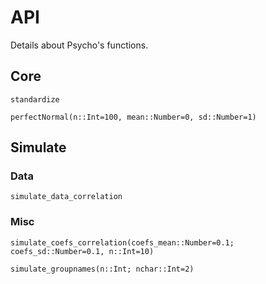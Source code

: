 # API

Details about Psycho's functions.


## Core

```@docs
standardize
```

```@docs
perfectNormal(n::Int=100, mean::Number=0, sd::Number=1)
```


## Simulate

### Data

```@docs
simulate_data_correlation
```


### Misc

```@docs
simulate_coefs_correlation(coefs_mean::Number=0.1; coefs_sd::Number=0.1, n::Int=10)
```

```@docs
simulate_groupnames(n::Int; nchar::Int=2)
```




